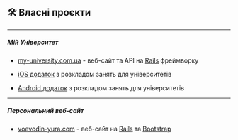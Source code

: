 ## 🛠 Власні проєкти

<hr class="col-3 col-md-2 mb-5">

##### Мій Університет

* [my-university.com.ua][my-university] - веб-сайт та API на [Rails][rails] фреймворку

* [iOS додаток][my-university-ios] з розкладом занять для університетів

* [Android додаток][my-university-android] з розкладом занять для університетів
  
[my-university]: https://my-university.com.ua
[rails]: https://rubyonrails.org
  
[my-university-ios]: https://itunes.apple.com/ua/app/university-schedule/id1440425058
[my-university-android]: https://play.google.com/store/apps/details?id=ua.com.myuniversity
---

##### Персональний веб-сайт
* [voevodin-yura.com][voevodin-yura] - веб-сайт на [Rails][rails] та [Bootstrap][bootstrap] [<i class="bi bi-github"></i>][blog]
  
[voevodin-yura]: https://voevodin-yura.com
[bootstrap]: https://getbootstrap.com
[blog]: https://github.com/yura-voevodin/blog-rails
